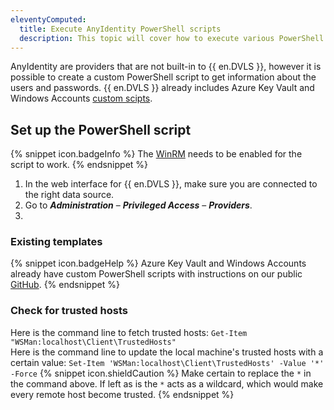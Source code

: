 ```yaml
---
eleventyComputed:
  title: Execute AnyIdentity PowerShell scripts
  description: This topic will cover how to execute various PowerShell scripts that call AnyIdentity providers in {{ en.DVLS }}.
---
```

AnyIdentity are providers that are not built-in to {{ en.DVLS }}, however it is possible to create a custom PowerShell script to get information about the users and passwords. {{ en.DVLS }} already includes Azure Key Vault and Windows Accounts [custom scipts](#existing-templates).

## Set up the PowerShell script
{% snippet icon.badgeInfo %}
The [WinRM](/kb/devolutions-server/how-to-articles/winrm-trustedhostslist/) needs to be enabled for the script to work.
{% endsnippet %}  

1. In the web interface for {{ en.DVLS }}, make sure you are connected to the right data source.
1. Go to ***Administration*** – ***Privileged Access*** – ***Providers***.
1. 

### Existing templates
{% snippet icon.badgeHelp %}
Azure Key Vault and Windows Accounts already have custom PowerShell scripts with instructions on our public [GitHub](https://github.com/Devolutions/PAM-Providers/tree/master/Providers).
{% endsnippet %}  

### Check for trusted hosts
Here is the command line to fetch trusted hosts: `Get-Item "WSMan:localhost\Client\TrustedHosts"`  
Here is the command line to update the local machine's trusted hosts with a certain value: `Set-Item 'WSMan:localhost\Client\TrustedHosts' -Value '*' -Force`
{% snippet icon.shieldCaution %}
Make certain to replace the `*` in the command above. If left as is the `*` acts as a wildcard, which would make every remote host become trusted.
{% endsnippet %}  
